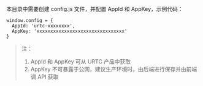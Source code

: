 本目录中需要创建 config.js 文件，并配置 AppId 和 AppKey，示例代码：

```
window.config = {
  AppId: 'urtc-xxxxxxxx',
  AppKey: 'xxxxxxxxxxxxxxxxxxxxxxxxxxxxxxxx'
}
```

> 注：
> 
> 1. AppId 和 AppKey 可从 URTC 产品中获取
> 2. AppKey 不可暴露于公网，建议生产环境时，由后端进行保存并由前端调 API 获取